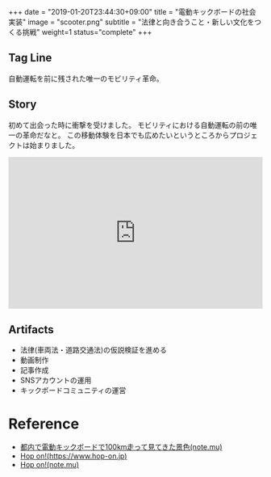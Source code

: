 +++
date = "2019-01-20T23:44:30+09:00"
title = "電動キックボードの社会実装"
image = "scooter.png"
subtitle = "法律と向き合うこと・新しい文化をつくる挑戦"
weight=1
status="complete"
+++

## Tag Line
自動運転を前に残された唯一のモビリティ革命。

## Story
初めて出会った時に衝撃を受けました。
モビリティにおける自動運転の前の唯一の革命だなと。
この移動体験を日本でも広めたいというところからプロジェクトは始まりました。

<iframe style="width:100%; min-height:300px;" src="https://www.youtube.com/embed/gfL92pt2HJo" frameborder="0" allow="accelerometer; autoplay; encrypted-media; gyroscope; picture-in-picture" allowfullscreen></iframe>


## Artifacts
- 法律(車両法・道路交通法)の仮説検証を進める
- 動画制作
- 記事作成
- SNSアカウントの運用
- キックボードコミュニティの運営


# Reference
- [都内で電動キックボードで100km走って見てきた景色(note.mu)](https://note.mu/chocopie116/n/n7f6c338b9a9f)
- [Hop on!(https://www.hop-on.jp)](https://www.hop-on.jp/)
- [Hop on!(note.mu)](https://note.mu/chocopie116/m/m7de7f6223745)
